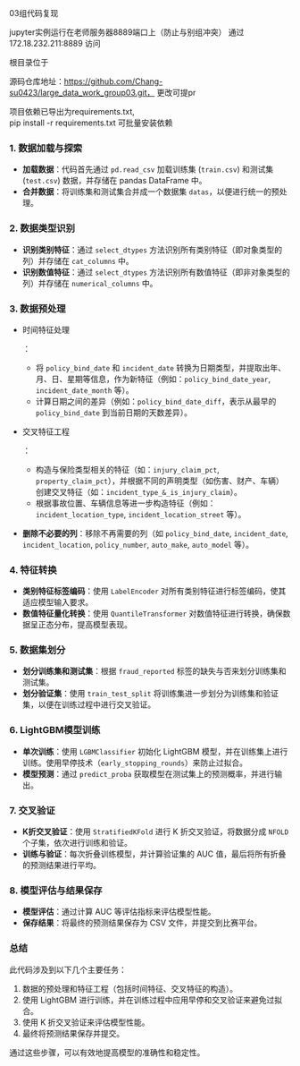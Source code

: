 03组代码复现

jupyter实例运行在老师服务器8889端口上（防止与别组冲突） 通过 172.18.232.211:8889 访问

根目录位于

源码仓库地址：https://github.com/Chang-su0423/large_data_work_group03.git，      更改可提pr

项目依赖已导出为requirements.txt,           
pip install -r requirements.txt      可批量安装依赖





### 1. **数据加载与探索**

- **加载数据**：代码首先通过 `pd.read_csv` 加载训练集 (`train.csv`) 和测试集 (`test.csv`) 数据，并存储在 pandas DataFrame 中。
- **合并数据**：将训练集和测试集合并成一个数据集 `datas`，以便进行统一的预处理。

### 2. **数据类型识别**

- **识别类别特征**：通过 `select_dtypes` 方法识别所有类别特征（即对象类型的列）并存储在 `cat_columns` 中。
- **识别数值特征**：通过 `select_dtypes` 方法识别所有数值特征（即非对象类型的列）并存储在 `numerical_columns` 中。

### 3. **数据预处理**

- 时间特征处理

  ：

  - 将 `policy_bind_date` 和 `incident_date` 转换为日期类型，并提取出年、月、日、星期等信息，作为新特征（例如：`policy_bind_date_year`, `incident_date_month` 等）。
  - 计算日期之间的差异（例如：`policy_bind_date_diff`，表示从最早的 `policy_bind_date` 到当前日期的天数差异）。

- 交叉特征工程

  ：

  - 构造与保险类型相关的特征（如：`injury_claim_pct`, `property_claim_pct`），并根据不同的声明类型（如伤害、财产、车辆）创建交叉特征（如：`incident_type_&_is_injury_claim`）。
  - 根据事故位置、车辆信息等进一步构造特征（例如：`incident_location_type`, `incident_location_street` 等）。

- **删除不必要的列**：移除不再需要的列（如 `policy_bind_date`, `incident_date`, `incident_location`, `policy_number`, `auto_make`, `auto_model` 等）。

### 4. **特征转换**

- **类别特征标签编码**：使用 `LabelEncoder` 对所有类别特征进行标签编码，使其适应模型输入要求。
- **数值特征量化转换**：使用 `QuantileTransformer` 对数值特征进行转换，确保数据呈正态分布，提高模型表现。

### 5. **数据集划分**

- **划分训练集和测试集**：根据 `fraud_reported` 标签的缺失与否来划分训练集和测试集。
- **划分验证集**：使用 `train_test_split` 将训练集进一步划分为训练集和验证集，以便在训练过程中进行交叉验证。

### 6. **LightGBM模型训练**

- **单次训练**：使用 `LGBMClassifier` 初始化 LightGBM 模型，并在训练集上进行训练。使用早停技术（`early_stopping_rounds`）来防止过拟合。
- **模型预测**：通过 `predict_proba` 获取模型在测试集上的预测概率，并进行输出。

### 7. **交叉验证**

- **K折交叉验证**：使用 `StratifiedKFold` 进行 K 折交叉验证，将数据分成 `NFOLD` 个子集，依次进行训练和验证。
- **训练与验证**：每次折叠训练模型，并计算验证集的 AUC 值，最后将所有折叠的预测结果进行平均。

### 8. **模型评估与结果保存**

- **模型评估**：通过计算 AUC 等评估指标来评估模型性能。
- **保存结果**：将最终的预测结果保存为 CSV 文件，并提交到比赛平台。

### 总结

此代码涉及到以下几个主要任务：

1. 数据的预处理和特征工程（包括时间特征、交叉特征的构造）。
2. 使用 LightGBM 进行训练，并在训练过程中应用早停和交叉验证来避免过拟合。
3. 使用 K 折交叉验证来评估模型性能。
4. 最终将预测结果保存并提交。

通过这些步骤，可以有效地提高模型的准确性和稳定性。

